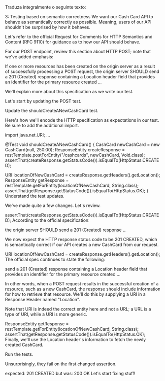 Traduza integralmente o seguinte texto:

3: Testing based on semantic correctness
We want our Cash Card API to behave as semantically correctly as possible. Meaning, users of our API shouldn't be surprised by how it behaves.

Let's refer to the official Request for Comments for HTTP Semantics and Content (RFC 9110) for guidance as to how our API should behave.

For our POST endpoint, review this section about HTTP POST; note that we've added emphasis:

If one or more resources has been created on the origin server as a result of successfully processing a POST request, the origin server SHOULD send a 201 (Created) response containing a Location header field that provides an identifier for the primary resource created ...

We'll explain more about this specification as we write our test.

Let's start by updating the POST test.

Update the shouldCreateANewCashCard test.

Here's how we'll encode the HTTP specification as expectations in our test. Be sure to add the additional import.

import java.net.URI;
...

@Test
void shouldCreateANewCashCard() {
   CashCard newCashCard = new CashCard(null, 250.00);
   ResponseEntity<Void> createResponse = restTemplate.postForEntity("/cashcards", newCashCard, Void.class);
   assertThat(createResponse.getStatusCode()).isEqualTo(HttpStatus.CREATED);

   URI locationOfNewCashCard = createResponse.getHeaders().getLocation();
   ResponseEntity<String> getResponse = restTemplate.getForEntity(locationOfNewCashCard, String.class);
   assertThat(getResponse.getStatusCode()).isEqualTo(HttpStatus.OK);
}
Understand the test updates.

We've made quite a few changes. Let's review.

assertThat(createResponse.getStatusCode()).isEqualTo(HttpStatus.CREATED);
According to the official specification:

the origin server SHOULD send a 201 (Created) response ...

We now expect the HTTP response status code to be 201 CREATED, which is semantically correct if our API creates a new CashCard from our request.

URI locationOfNewCashCard = createResponse.getHeaders().getLocation();
The official spec continues to state the following:

send a 201 (Created) response containing a Location header field that provides an identifier for the primary resource created ...

In other words, when a POST request results in the successful creation of a resource, such as a new CashCard, the response should include information for how to retrieve that resource. We'll do this by supplying a URI in a Response Header named "Location".

Note that URI is indeed the correct entity here and not a URL; a URL is a type of URI, while a URI is more generic.

ResponseEntity<String> getResponse = restTemplate.getForEntity(locationOfNewCashCard, String.class);
assertThat(getResponse.getStatusCode()).isEqualTo(HttpStatus.OK);
Finally, we'll use the Location header's information to fetch the newly created CashCard.

Run the tests.

Unsurprisingly, they fail on the first changed assertion.

expected: 201 CREATED
  but was: 200 OK
Let's start fixing stuff!